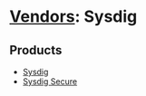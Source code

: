# [Vendors](README.md): Sysdig

## Products

- [Sysdig](../products/55ec1d4a-6985-4f04-8de5-f9812871fda2.md)
- [Sysdig Secure](../products/6bbcec6d-3e8e-4796-97ba-4ea647e7ab2b.md)
